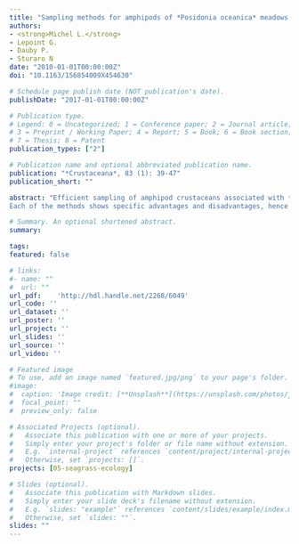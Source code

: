 ```yaml
---
title: "Sampling methods for amphipods of *Posidonia oceanica* meadows: a comparative study"
authors:
- <strong>Michel L.</strong>
- Lepoint G. 
- Dauby P.
- Sturaro N
date: "2010-01-01T00:00:00Z"
doi: "10.1163/156854009X454630"

# Schedule page publish date (NOT publication's date).
publishDate: "2017-01-01T00:00:00Z"

# Publication type.
# Legend: 0 = Uncategorized; 1 = Conference paper; 2 = Journal article;
# 3 = Preprint / Working Paper; 4 = Report; 5 = Book; 6 = Book section;
# 7 = Thesis; 8 = Patent
publication_types: ["2"]

# Publication name and optional abbreviated publication name.
publication: "*Crustaceana*, 83 (1): 39-47"
publication_short: ""

abstract: "Efficient sampling of amphipod crustaceans associated with *Posidonia oceanica* (L.) Delile meadows is difficult, due to their complex community structure and to the heterogeneity of the meadows. Here we compare three sampling techniques: the hand-towed net, the air-lift, and light traps.
Each of the methods shows specific advantages and disadvantages, hence the most important feature to consider in the choice of the method would be its adequacy with regard to the study purpose. Moreover, the most accurate way to sample amphipods from P. oceanica meadows could be to combine several methods, keeping in mind their respective strengths and weaknesses, and to adapt the sampling protocol to the aims of the study at issue."

# Summary. An optional shortened abstract.
summary: 

tags:
featured: false

# links:
#- name: ""
#  url: ""
url_pdf:	'http://hdl.handle.net/2268/6049'
url_code: ''
url_dataset: ''
url_poster: ''
url_project: ''
url_slides: ''
url_source: ''
url_video: ''

# Featured image
# To use, add an image named `featured.jpg/png` to your page's folder. 
#image:
#  caption: 'Image credit: [**Unsplash**](https://unsplash.com/photos/jdD8gXaTZsc)'
#  focal_point: ""
#  preview_only: false

# Associated Projects (optional).
#   Associate this publication with one or more of your projects.
#   Simply enter your project's folder or file name without extension.
#   E.g. `internal-project` references `content/project/internal-project/index.md`.
#   Otherwise, set `projects: []`.
projects: [05-seagrass-ecology]

# Slides (optional).
#   Associate this publication with Markdown slides.
#   Simply enter your slide deck's filename without extension.
#   E.g. `slides: "example"` references `content/slides/example/index.md`.
#   Otherwise, set `slides: ""`.
slides: ""
---
```

